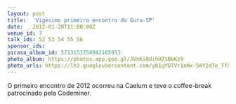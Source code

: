 ```yaml
---
layout: post
title:  'Vigésimo primeiro encontro do Guru-SP'
date:   2012-01-28T11:00:00Z
venue_id: 7
talk_ids: 52 53 54 55 56
sponsor_ids:
picasa_album_id: 5713153758942165953
photo_album: https://photos.app.goo.gl/JVnKiQdihH71BbKz9
photo_urls: https://lh3.googleusercontent.com/yb1qYDTVr1oHx-5KY2d7e_TfXHR9PhXnjRAKj8yoAt9BvNSLBFp_EMtRRW22rG-1hF7IandJ_YTNzbICXaB6U_mKujnH_bB5rUgSY6vYFmyjJkg-sLdKLwoHAmAKjT3-i-ui_6ajCDuUtGGlN285DTSbj65G7IES26I3zCLj4k6aJ3esL0K9JlTu3Y47End6ojm2j4XvHsrPXcB06gl5LUl73lcv09oIBcjjCLPLqwgMtvae-uzBmWqr8zg6Yq5jhr1GRXJFwR0eueYuwRm8fE0o3CNty1rFmdMH1-aTTQhvxGo4fzurW5Wrt1CqUJj9tzoW6mvqat-RjRqC8MIckQOoAaQ8B4clPXJ2srzkrlyCsvvk1LUkN4nAs_sFkar50NPXTMOVA8Bck3QxPdnqhMJpB_QuJpcyqFiMKD4GutwfRlwY6Ret2bBigoFnvVFN151-9UzSi-ckEug93j1OggfQCbL6oKTN4xtXg443JY9Pp29C4ixOpApkqOQyxfctkilY9KQiZ1_HDkbhF_-Fmn8DAFjuhU2p5jhrE-MxChWpcL22RaNe5XdqQqhi8uayusahersuWkWLceMepzbJKZpmSgya9alhJM-NugVV5qMse61tdRdzVWeg7Hy9g_68xCxyu4EDVmQObTRvTjXYOYV_IyRRPJJL46qPw2h4UitxGH0zyAno4V-c=w1600-h1200-no
---
```


O primeiro encontro de 2012 ocorreu na Caelum e teve o coffee-break patrocinado pela Codeminer.

